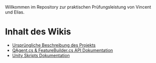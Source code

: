 Willkommen im Repository zur praktischen Prüfungsleistung von Vincent und Elias.

# Inhalt des Wikis
* [Ursprüngliche Beschreibung des Projekts](https://github.com/EliasTechnik/PruefungsleistungEliasVincent/wiki/Beschreibung-unseres-Projekts)
* [QAgent.cs & FeatureBuilder.cs API Dokumentation](https://github.com/EliasTechnik/PruefungsleistungEliasVincent/wiki/QAgent.cs-&-FeatureBuilder.cs-API-Dokumentation)
* [Unity Skripts Dokumentation](https://github.com/EliasTechnik/PruefungsleistungEliasVincent/wiki/Unity-Skripts-Dokumentation)